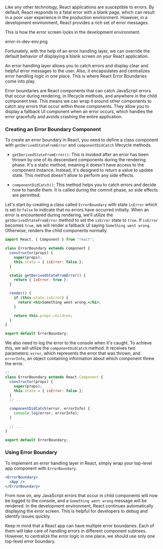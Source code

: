 Like any other technology, React applications are susceptible to errors. By default, React responds to a fatal error with a blank page, which can result in a poor user experience in the production environment. However, in a development environment, React provides a rich set of error messages.

This is how the error screen looks in the development environment.

<image>error-in-dev-env.png</image>

Fortunately, with the help of an error handling layer, we can override the default behavior of displaying a blank screen on your React application.

An error handling layer allows you to catch errors and display clear and helpful error messages to the user. Also, it encapsulates and centralizes error handling logic in one place. This is where React Error Boundaries come into play.

Error boundaries are React components that can catch JavaScript errors that occur during rendering, in lifecycle methods, and anywhere in the child component tree. This means we can wrap it around other components to catch any errors that occur within those components. They allow you to display a fallback UI component when an error occurs, which handles the error gracefully and avoids crashing the entire application.

### Creating an Error Boundary Component

To create an error boundary in React, you need to define a class component with `getDerivedStateFromError` and `componentDidCatch` lifecycle methods.

- `getDerivedStateFromError()`: This is invoked after an error has been thrown by one of its descendant components during the rendering phase. It's a static method, meaning it doesn't have access to the component instance. Instead, it's designed to return a value to update state. This method doesn't allow to perform any side effects.

- `componentDidCatch()`: This method helps you to catch errors and decide how to handle them. It is called during the commit phase, so side effects are permitted.

Let's start by creating a class called `ErrorBoundary` with state `isError` which is set to `false` to indicate that no errors have occurred initially. When an error is encountered during rendering, we'll utilize the `getDerivedStateFromError` method to set the `isError` state to `true`. If `isError` becomes `true`, we will render a fallback UI saying `Something went wrong`. Otherwise, renders the child components normally.

```jsx
import React, { Component } from "react";

class ErrorBoundary extends Component {
  constructor(props) {
    super(props);
    this.state = { isError: false };
  }

  static getDerivedStateFromError() {
    return { isError: true };
  }

  render() {
    if (this.state.isError) {
      return <h1>Something went wrong.</h1>;
    }

    return this.props.children;
  }
}

export default ErrorBoundary;
```

We also need to log the error to the console when it's caught. To achieve this, we will utilize the `componentDidCatch` method. It receives two parameters: `error`, which represents the error that was thrown, and `errorInfo`, an object containing information about which component threw the error.

```jsx
// ...
class ErrorBoundary extends React.Component {
  constructor(props) {
    super(props);
    this.state = { isError: false };
  }
  // ...

  componentDidCatch(error, errorInfo) {
    console.log(error, errorInfo);
  }

  // ...
}

export default ErrorBoundary;
```

### Using Error Boundary

To implement an error handling layer in React, simply wrap your top-level app component with `ErrorBoundary`.

```jsx
<ErrorBoundary>
  <App />
</ErrorBoundary>
```

From now on, any JavaScript errors that occur in child components will now be logged to the console, and a `Something went wrong` message will be rendered. In the development environment, React continues automatically displaying the error screen. This is helpful for developers to debug and identify issues quickly.

Keep in mind that a React app can have multiple error boundaries. Each of them will take care of handling errors in different component subtrees. However, to centralize the error logic in one place, we should use only one top-level error boundary.
